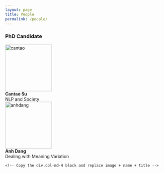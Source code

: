 ```yaml
---
layout: page
title: People
permalink: /people/
---
```



<!-- <img src="{{ 'assets/images/anhdang.jpg' | relative_url }}" class="img-thumbnail" alt="anh2"> -->

 <div class="container">
  <h3>PhD Candidate</h3>
  <div class="row text-center">
  <!-- Person 1 -->
  <div class="col-md-6 mb-4">
    <img src="{{ 'assets/images/cantao.jpg' | relative_url }}" class="img-thumbnail rounded"
         style="width: 150px; height: 150px; object-fit: cover;" alt="cantao">
    <div class="mt-2 p-2 rounded bg-light">
      <strong>Cantao Su</strong><br>
      NLP and Society
    </div>
  </div>

  <!-- Person 2 -->
  <div class="col-md-6 mb-4">
    <img src="{{ 'assets/images/anhdang.jpg' | relative_url }}" class="img-thumbnail rounded"
         style="width: 150px; height: 150px; object-fit: cover;" alt="anhdang">
    <div class="mt-2 p-2 rounded bg-light">
      <strong>Anh Dang</strong><br>
      Dealing with Meaning Variation
    </div>
  </div>
</div>


 <!--
  <div class="row text-center">
    <div class="col-md-4 mb-4">
      <img src="{{ 'assets/images/anhdang.jpg' | relative_url }}" class="img-thumbnail rounded" style="width: 150px; height: 150px; object-fit: cover;" alt="AnhDang">
      <div class="mt-2 p-2 rounded bg-light">
        <strong>Anh Dang</strong><br>
        Dealing with Meaning Variation
      </div>
    </div>
    <div class="col-md-4 mb-4">
      <img src="{{ 'assets/images/cantao.jpg' | relative_url }}" class="img-thumbnail rounded" style="width: 150px; height: 150px; object-fit: cover;" alt="cantao">
      <div class="mt-2 p-2 rounded bg-light">
        <strong>Cantao Su</strong><br>
        NLP and Society
      </div>
    </div>

    
    <!-- Repeat for more people -->
    <!-- Copy the div.col-md-4 block and replace image + name + title -->
  <!-- </div>
</div>
